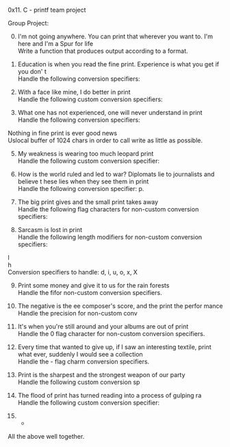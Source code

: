 0x11. C - printf team project

Group Project:                                                                      
                                                                                    
0. I'm not going anywhere. You can print that wherever you want to. I'm here and I'm
 a Spur for life                                                                    
Write a function that produces output according to a format.                        
                                                                                    
                                                                                    
1. Education is when you read the fine print. Experience is what you get if you don'
t                                                                                   
Handle the following conversion specifiers:

2. With a face like mine, I do better in print                                      
Handle the following custom conversion specifiers:                                  
                                                                                    
3. What one has not experienced, one will never understand in print                 
Handle the following conversion specifiers:                                         
                                                                                    
 Nothing in fine print is ever good news                                          
Uslocal buffer of 1024 chars in order to call write as little as possible.      
                                                                             
5. My weakness is wearing too much leopard print                                    
Handle the following custom conversion specifier:                                   
                                                                                    
6. How is the world ruled and led to war? Diplomats lie to journalists and believe t
hese lies when they see them in print                                               
Handle the following conversion specifier: p.                                       
                                                                                    
7. The big print gives and the small print takes away                               
Handle the following flag characters for non-custom conversion specifiers:          
                                                                                    
8. Sarcasm is lost in print                                                         
Handle the following length modifiers for non-custom conversion specifiers:         
                                                                                    
l                                                                                   
h                                                                                   
Conversion specifiers to handle: d, i, u, o, x, X                                   
                                                                                    
9. Print some money and give it to us for the rain forests                          
Handle the fifor non-custom conversion specifiers.                        
                                                                                  
10. The negative is the ee composer's score, and the print the perfor
mance                                                                               
Handle the precision for non-custom conv                                                                           
11. It's  when you're still around and your albums are out of print       
Handle the 0 flag character for non-custom conversion specifiers.                   
                                                                                   
12. Every time that wanted to give up, if I saw an interesting textile, print what
 ever, suddenly I would see a collection                                            
Handle the - flag charm conversion specifiers.                   
                                                                                    
13. Print is the sharpest and the strongest weapon of our party                     
Handle the following custom conversion sp              
                                                                                    
14. The flood of print has turned reading into a process of gulping ra                                                                       
Handle the following custom conversion specifier:                                   
                                                                                    
15. *                                                                               
All the above well together. 
